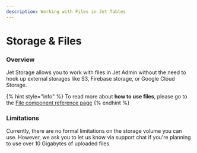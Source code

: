 ```yaml
---
description: Working with Files in Jet Tables
---
```


# Storage & Files

### Overview

Jet Storage allows you to work with files in Jet Admin without the need to hook up external storages like S3, Firebase storage, or Google Cloud Storage.

{% hint style="info" %}
To read more about **how to use files**, please go to the [File component reference page](../../components/fields/file.md)
{% endhint %}

### Limitations

Currently, there are no formal limitations on the storage volume you can use. However, we ask you to let us know via support chat if you're planning to use over 10 Gigabytes of uploaded files
